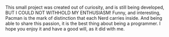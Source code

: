 This small project was created out of curiosity, and is still being developed, BUT I COULD NOT WITHHOLD MY ENTHUSIASM!
Funny, and interesting, Pacman is the mark of distinction that each Nerd carries inside.
And being able to share this passion, it is the best thing about being a programmer.
I hope you enjoy it and have a good will, as it did with me.
